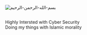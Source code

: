 ![بسم-الله-الرحمن-الرحيم](https://github.com/user-attachments/assets/5bf7d5e9-45b9-4723-9339-581ad4c5a730)





<br>
Highly Intersted with Cyber Security 
 <br />
Doing my things with Islamic morality
